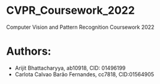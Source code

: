 # CVPR_Coursework_2022
Computer Vision and Pattern Recognition Coursework 2022

# Authors:
- Arijit Bhattacharyya, ab10918, CID: 01496199
- Carlota Calvao Barão Fernandes, cc7818, CID:01564905
